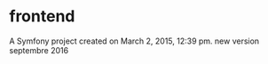 frontend
========

A Symfony project created on March 2, 2015, 12:39 pm.
new version septembre 2016
